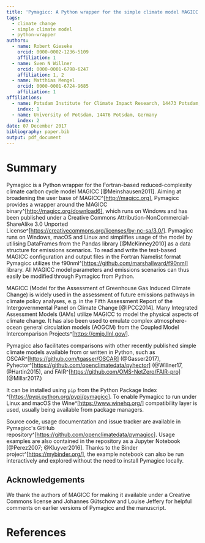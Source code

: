 ```yaml
---
title: 'Pymagicc: A Python wrapper for the simple climate model MAGICC'
tags:
  - climate change
  - simple climate model
  - python-wrapper
authors:
  - name: Robert Gieseke
    orcid: 0000-0002-1236-5109
    affiliation: 1
  - name: Sven N Willner
    orcid: 0000-0001-6798-6247
    affiliation: 1, 2
  - name: Matthias Mengel
    orcid: 0000-0001-6724-9685
    affiliation: 1
affiliations:
  - name: Potsdam Institute for Climate Impact Research, 14473 Potsdam, Germany
    index: 1
  - name: University of Potsdam, 14476 Potsdam, Germany
    index: 2
date: 07 December 2017
bibliography: paper.bib
output: pdf_document
---
```


# Summary

Pymagicc is a Python wrapper for the Fortran-based reduced-complexity climate carbon cycle model MAGICC [@Meinshausen2011].
Aiming at broadening the user base of MAGICC^[http://magicc.org], Pymagicc provides a wrapper around the MAGICC binary^[http://magicc.org/download6], which runs on Windows and has been published under a Creative Commons Attribution-NonCommercial-ShareAlike 3.0 Unported License^[https://creativecommons.org/licenses/by-nc-sa/3.0/].
Pymagicc runs on Windows, macOS and Linux and simplifies usage of the model by utilising DataFrames from the Pandas library [@McKinney2010] as a data structure for emissions scenarios.
To read and write the text-based MAGICC configuration and output files in the Fortran Namelist format Pymagicc utilizes the f90nml^[https://github.com/marshallward/f90nml] library.
All MAGICC model parameters and emissions scenarios can thus easily be modified through Pymagicc from Python.

MAGICC (Model for the Assessment of Greenhouse Gas Induced Climate Change)
is widely used in the assessment of future emissions pathways in climate policy analyses,
e.g. in the Fifth Assessment Report of the
Intergovernmental Panel on Climate Change [@IPCC2014]. Many Integrated Assessment Models (IAMs) utilize
MAGICC to model the physical aspects of climate change.
It has also been used to emulate complex
atmosphere-ocean general circulation models (AOGCM) from the Coupled
Model Intercomparison Projects^[https://cmip.llnl.gov/].

Pymagicc also facilitates comparisons with other recently published simple climate models available from or written in Python, such as OSCAR^[https://github.com/tgasser/OSCAR] (@Gasser2017), Pyhector^[https://github.com/openclimatedata/pyhector] (@Willner17, @Hartin2015), and FAIR^[https://github.com/OMS-NetZero/FAIR-pro] (@Millar2017.)

It can be installed using `pip` from the Python Package Index ^[<https://pypi.python.org/pypi/pymagicc>].
To enable Pymagicc to run under Linux and macOS the Wine^[https://www.winehq.org/] compatibility layer is used, usually being available from package managers.

Source code, usage documentation and issue tracker are available in Pymagicc's GitHub
repository^[<https://github.com/openclimatedata/pymagicc>].
Usage examples are also contained in the repository as a Jupyter Notebook [@Perez2007; @Kluyver2016]. Thanks to the Binder project^[<https://mybinder.org/>], the example
notebook can also be run interactively and explored without the need to install Pymagicc locally.

## Acknowledgements

We thank the authors of MAGICC for making it available under a Creative Commons
license and Johannes Gütschow and Louise Jeffery for helpful comments on earlier
versions of Pymagicc and the manuscript.

# References
